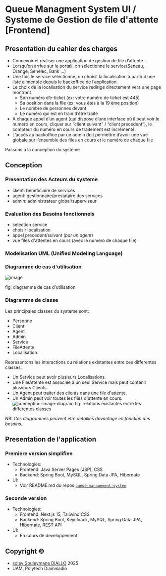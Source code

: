 # Queue Managment System UI / Systeme de Gestion de file d'attente [Frontend]

## Presentation du cahier des charges

- Concevoir et réaliser une application de gestion de file d’attente.
- Lorsqu’on arrive sur le portail, on sélectionne le service(Seneau,
  Orange, Senelec, Bank …)
- Une fois le service sélectionné, on choisit la localisation à partir
  d’une liste alimentée depuis le backoffice de l’application.
- Le choix de la localisation du service redirige directement vers
  une page montrant
  - Son numéro d’e-ticket (ex: votre numéro de ticket est 445)
  - Sa position dans la file (ex: vous êtes à la 19 ème position)
  - Le nombre de personnes devant
  - Le numéro qui est en train d’être traité
- A chaque appel d’un agent (qui dispose d’une interface où il peut
  voir le numéro en cours, cliquer sur “client suivant” / “client
  précédent”), le compteur du numéro en cours de traitement est
  incrémenté.
- L’accès au backoffice par un admin doit permettre d’avoir une vue
  globale sur l’ensemble des files en cours et le numéro de chaque
  file

Passons a la conception du système

## Conception

### Presentation des Acteurs du systeme

- client: beneficiaire de services
- agent: gestionnaire/prestataire des services
- admin: administrateur global/superviseur

### Evaluation des Besoins fonctionnels

- selection service
- choisir localisation
- appel precedent/suivant (_par un agent_)
- vue files d'attentes en cours (avec le numero de chaque file)

### Modelisation UML (Unified Modeling Language)

### Diagramme de cas d'utilisation

![image](https://github.com/user-attachments/assets/c379db42-a53c-4f9c-98ba-b1769a4364c7)

fig: diagramme de cas d'utilisation

### Diagramme de classe

Les principales classes du systeme sont:

- Personne
- Client
- Agent
- Admin
- Service
- FileAttente
- Localisation.

Representons les interactions ou relations existantes entre ces differentes classes:

- Un Service peut avoir plusieurs Localisations.
- Une FileAttente est associée à un seul Service mais peut contenir plusieurs Clients.
- Un Agent peut traiter des clients dans une file d'attente.
- Un Admin peut voir toutes les files d'attente en cours.
  ![conception-image-diagram](https://github.com/sdley/queueManagementSystem-v2/raw/main/img.png)
  fig: relations existantes entre les differentes classes

NB: _Ces diagrammes peuvent etre détaillés davantage en fonction des besoins._

## Presentation de l'application

### Premiere version simplifiee

- Technologies:
  - Frontend: Java Server Pages (JSP), CSS
  - Backend: Spring Boot, MySQL, Spring Data JPA, Hibernate
- UI:
  - Voir README.md du repos [`queue-management-system`](https://github.com/sdley/queueManagementSystem)

### Seconde version

- Technologies:
  - Frontend: Next.js 15, Tailwind CSS
  - Backend: Spring Boot, Keycloack, MySQL, Spring Data JPA, Hibernate, REST API
- UI:
  - En cours de developpement

## Copyright ©️

- [sdley Souleymane DIALLO](https://sdley.github.io/) 2025
- UAM, Polytech Diamniadio
